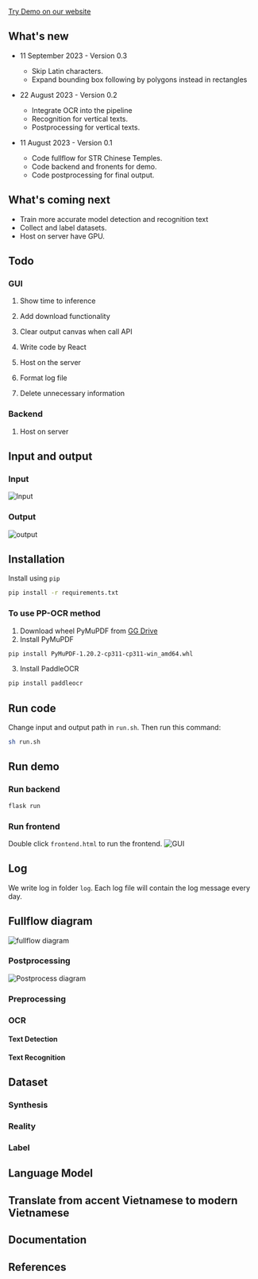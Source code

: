 <!-- # Scene Text Recognition
[![Open in Colab](https://colab.research.google.com/assets/colab-badge.svg)](https://colab.research.google.com/drive/1Xgdh0_snKMpJz4gn-kLQ8LwA9sTQ-VcQ?usp=sharing) -->

[Try Demo on our website](https://str-vietnam-temple.vercel.app)
## What's new
- 11 September 2023 - Version 0.3
    - Skip Latin characters.
    - Expand bounding box following by polygons instead in rectangles

- 22 August 2023 - Version 0.2
    - Integrate OCR into the pipeline
    - Recognition for vertical texts.
    - Postprocessing for vertical texts.
    

- 11 August 2023 - Version 0.1
    - Code fullflow for STR Chinese Temples.
    - Code backend and fronents for demo.
    - Code postprocessing for final output.

## What's coming next

- Train more accurate model detection and recognition text
- Collect and label datasets.
- Host on server have GPU.

## Todo
### GUI
1. Show time to inference
2. Add download functionality
3. Clear output canvas when call API
4. Write code by React
5. Host on the server

6. Format log file
7. Delete unnecessary information


### Backend
1. Host on server


## Input and output
### Input
![Input](image/input_img.jpg)
### Output
![output](image/output_img.png)

## Installation
Install using `pip`
``` bash
pip install -r requirements.txt
```
### To use PP-OCR method
1. Download wheel PyMuPDF from [GG Drive](https://drive.google.com/file/d/1bYdtLr2tkyWZJr-TBSO8MB6w-BZTxkaG/view?usp=drive_link)
2. Install PyMuPDF
```sh
pip install PyMuPDF-1.20.2-cp311-cp311-win_amd64.whl
```
3. Install PaddleOCR
```sh
pip install paddleocr
```

## Run code
Change input and output path in `run.sh`. Then run this command:
``` bash
sh run.sh
```

## Run demo
### Run backend
``` bash
flask run
```
### Run frontend
Double click `frontend.html` to run the frontend.
![GUI](image/UI.png)

## Log
We write log in folder  `log`. Each log file will contain the log message every day.

## Fullflow diagram
![fullflow diagram](image/fullow_str_temple.png)

### Postprocessing
![Postprocess diagram](image/detail_postprocess.png)

### Preprocessing

### OCR
#### Text Detection


#### Text Recognition



## Dataset
### Synthesis


### Reality


### Label

## Language Model

## Translate from accent Vietnamese to modern Vietnamese



## Documentation









## References
